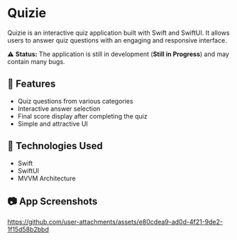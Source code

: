 # Quizie

Quizie is an interactive quiz application built with Swift and SwiftUI. It allows users to answer quiz questions with an engaging and responsive interface.

⚠️ **Status:** The application is still in development (**Still in Progress**) and may contain many bugs.

## 📌 Features
- Quiz questions from various categories
- Interactive answer selection
- Final score display after completing the quiz
- Simple and attractive UI

## 🚀 Technologies Used
- Swift
- SwiftUI
- MVVM Architecture

## 📷 App Screenshots

https://github.com/user-attachments/assets/e80cdea9-ad0d-4f21-9de2-1f15d58b2bbd


